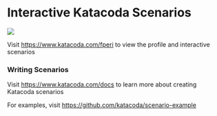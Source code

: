 # Interactive Katacoda Scenarios

[![](http://shields.katacoda.com/katacoda/fperi/count.svg)](https://www.katacoda.com/fperi "Get your profile on Katacoda.com")

Visit https://www.katacoda.com/fperi to view the profile and interactive scenarios

### Writing Scenarios
Visit https://www.katacoda.com/docs to learn more about creating Katacoda scenarios

For examples, visit https://github.com/katacoda/scenario-example
